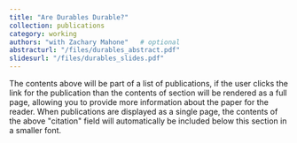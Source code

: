 ```yaml
---
title: "Are Durables Durable?"
collection: publications
category: working
authors: "with Zachary Mahone"   # optional
abstracturl: "/files/durables_abstract.pdf"
slidesurl: "/files/durables_slides.pdf"
---
```


The contents above will be part of a list of publications, if the user clicks the link for the publication than the contents of section will be rendered as a full page, allowing you to provide more information about the paper for the reader. When publications are displayed as a single page, the contents of the above "citation" field will automatically be included below this section in a smaller font.
